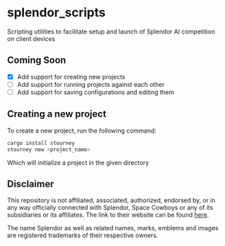 # splendor_scripts
Scripting utilities to facilitate setup and launch of Splendor AI competition on client devices

## Coming Soon

- [x] Add support for creating new projects
- [ ] Add support for running projects against each other
- [ ] Add support for saving configurations and editing them

## Creating a new project

To create a new project, run the following command:

```bash
cargo install stourney
stourney new <project_name>
```

Which will initialize a project in the given directory

## Disclaimer

This repository is not affiliated, associated, authorized, endorsed by, or in any way officially connected with Splendor, Space Cowboys or any of its subsidiaries or its affiliates. The link to their website can be found [here](https://www.spacecowboys.fr/splendor-en).

The name Splendor as well as related names, marks, emblems and images are registered trademarks of their respective owners.
